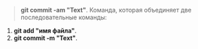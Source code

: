 > **git commit -am "Text"**. Команда, которая объединяет две последовательные команды:

1. **git add "имя файла"**.
2. **git commit -m "Text"**.